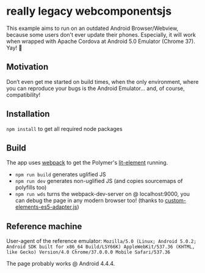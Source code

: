 # really legacy webcomponentsjs
This example aims to run on an outdated Android Browser/Webview, because some users don't ever update their phones.
Especially, it will work when wrapped with Apache Cordova at Android 5.0 Emulator (Chrome 37). Yay! 🎉

## Motivation
Don’t even get me started on build times, when the only environment, where you can reproduce your bugs is the Android Emulator... and, of course, compatibility!

## Installation
`npm install` to get all required node packages

## Build
The app uses [webpack](https://webpack.js.org/) to get the Polymer's [lit-element](https://github.com/Polymer/lit-element) running.
- `npm run build` generates uglified JS
- `npm run dev` generates non-uglified JS (and copies sourcemaps of polyfills too)
- `npm run wds` turns the webpack-dev-server on @ localhost:9000, you can debug the page in any modern browser too! (thanks to [custom-elements-es5-adapter.js](https://github.com/webcomponents/webcomponentsjs#custom-elements-es5-adapterjs)) 

## Reference machine

User-agent of the reference emulator: `Mozilla/5.0 (Linux; Android 5.0.2; Android SDK built for x86_64 Build/LSY66K) AppleWebKit/537.36 (KHTML, like Gecko) Version/4.0 Chrome/37.0.0.0 Mobile Safari/537.36`

The page probably works @ Android 4.4.4.  